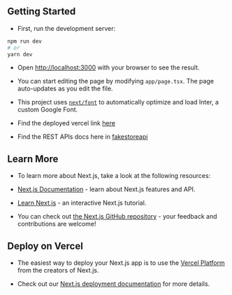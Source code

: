 ## Getting Started

- First, run the development server:

```bash
npm run dev
# or
yarn dev
```

- Open [http://localhost:3000](http://localhost:3000) with your browser to see the result.

- You can start editing the page by modifying `app/page.tsx`. The page auto-updates as you edit the file.

- This project uses [`next/font`](https://nextjs.org/docs/basic-features/font-optimization) to automatically optimize and load Inter, a custom Google Font.

- Find the deployed vercel link [here](https://nyo-tshong-fe.vercel.app/)

- Find the REST APIs docs here in [fakestoreapi](https://fakestoreapi.com/docs)

## Learn More

- To learn more about Next.js, take a look at the following resources:

- [Next.js Documentation](https://nextjs.org/docs) - learn about Next.js features and API.
- [Learn Next.js](https://nextjs.org/learn) - an interactive Next.js tutorial.

- You can check out [the Next.js GitHub repository](https://github.com/vercel/next.js/) - your feedback and contributions are welcome!

## Deploy on Vercel

- The easiest way to deploy your Next.js app is to use the [Vercel Platform](https://vercel.com/new?utm_medium=default-template&filter=next.js&utm_source=create-next-app&utm_campaign=create-next-app-readme) from the creators of Next.js.

- Check out our [Next.js deployment documentation](https://nextjs.org/docs/deployment) for more details.
